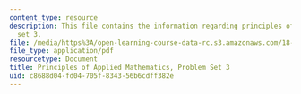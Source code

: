 ```yaml
---
content_type: resource
description: This file contains the information regarding principles of applied mathematics,problem
  set 3.
file: /media/https%3A/open-learning-course-data-rc.s3.amazonaws.com/18-311-principles-of-applied-mathematics-spring-2014/c8688d04fd04705f834356b6cdff382e_MIT18_311S14_ProblemSet3.pdf
file_type: application/pdf
resourcetype: Document
title: Principles of Applied Mathematics, Problem Set 3
uid: c8688d04-fd04-705f-8343-56b6cdff382e
---
```

